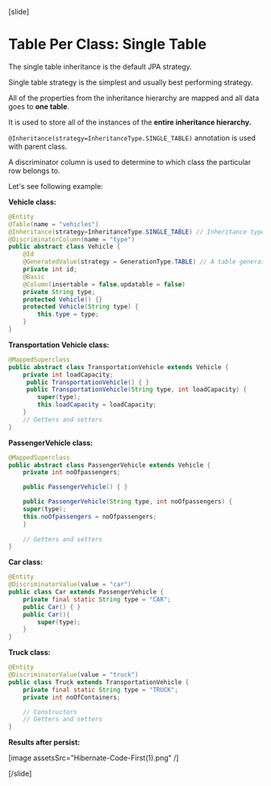 [slide]

# Table Per Class: Single Table

The single table inheritance is the default JPA strategy.

Single table strategy is the simplest and usually best performing strategy. 

All of the properties from the inheritance hierarchy are mapped and all data goes to **one table**.

It is used to store all of the instances of the **entire inheritance hierarchy.**

`@Inheritance(strategy=InheritanceType.SINGLE_TABLE)` annotation is used with parent class. 

A discriminator column is used to determine to which class the particular row belongs to.

Let's see following example:

**Vehicle class:**

``` java
@Entity
@Table(name = "vehicles")
@Inheritance(strategy=InheritanceType.SINGLE_TABLE) // Inheritance type
@DiscriminatorColumn(name = "type")
public abstract class Vehicle {
    @Id
    @GeneratedValue(strategy = GenerationType.TABLE) // A table generator is used for each table
    private int id;
    @Basic
    @Column(insertable = false,updatable = false)
    private String type;
    protected Vehicle() {}
    protected Vehicle(String type) {
        this.type = type;
    } 
}
```

**Transportation Vehicle class:**

``` java
@MappedSuperclass
public abstract class TransportationVehicle extends Vehicle {
    private int loadCapacity;
     public TransportationVehicle() { }
     public TransportationVehicle(String type, int loadCapacity) {
        super(type);
        this.loadCapacity = loadCapacity;
    }
    // Getters and setters	
}
```

**PassengerVehicle class:**

``` java
@MappedSuperclass
public abstract class PassengerVehicle extends Vehicle {
    private int noOfpassengers;

    public PassengerVehicle() { }

    public PassengerVehicle(String type, int noOfpassengers) {
	super(type);
	this.noOfpassengers = noOfpassengers;
    }
    
    // Getters and setters
}
```

**Car class:**

``` java
@Entity
@DiscriminatorValue(value = "car") 
public class Car extends PassengerVehicle {
    private final static String type = "CAR";
    public Car() { }
    public Car(){
        super(type);
    }
}
```

**Truck class:**

``` java
@Entity
@DiscriminatorValue(value = "truck")
public class Truck extends TransportationVehicle {
    private final static String type = "TRUCK";
    private int noOfContainers;

    // Constructors
    // Getters and setters    
}
```

**Results after persist:**

[image assetsSrc="Hibernate-Code-First(1).png" /]






[/slide]